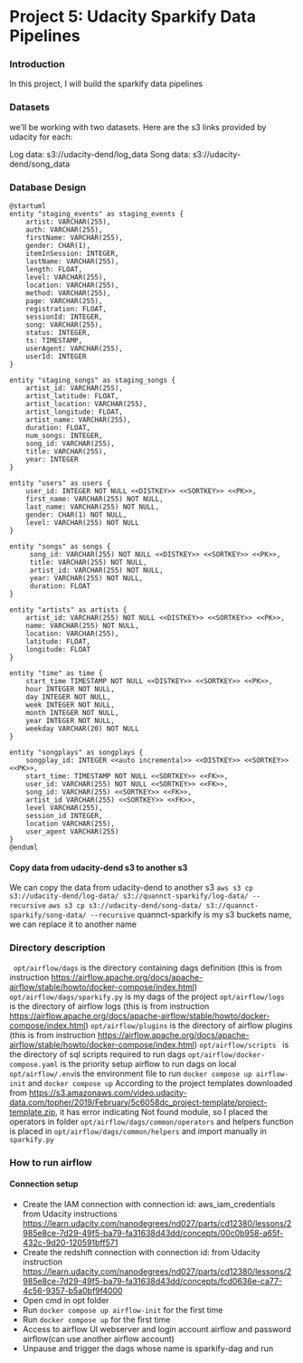 # Project 5: Udacity Sparkify Data Pipelines
### Introduction
In this project, I will build the sparkify data pipelines
### Datasets
we'll be working with two datasets. Here are the s3 links provided by udacity for each:

Log data: s3://udacity-dend/log_data
Song data: s3://udacity-dend/song_data
### Database Design
``` plantuml
@startuml
entity "staging_events" as staging_events {
    artist: VARCHAR(255),
    auth: VARCHAR(255),
    firstName: VARCHAR(255),
    gender: CHAR(1),
    itemInSession: INTEGER,
    lastName: VARCHAR(255),
    length: FLOAT,
    level: VARCHAR(255),
    location: VARCHAR(255),
    method: VARCHAR(255),
    page: VARCHAR(255),
    registration: FLOAT,
    sessionId: INTEGER,
    song: VARCHAR(255),
    status: INTEGER,
    ts: TIMESTAMP,
    userAgent: VARCHAR(255),
    userId: INTEGER
}

entity "staging_songs" as staging_songs {
    artist_id: VARCHAR(255),
    artist_latitude: FLOAT,
    artist_location: VARCHAR(255),
    artist_longitude: FLOAT,
    artist_name: VARCHAR(255),
    duration: FLOAT,
    num_songs: INTEGER,
    song_id: VARCHAR(255),
    title: VARCHAR(255),
    year: INTEGER
}

entity "users" as users {
    user_id: INTEGER NOT NULL <<DISTKEY>> <<SORTKEY>> <<PK>>, 
    first_name: VARCHAR(255) NOT NULL,
    last_name: VARCHAR(255) NOT NULL, 
    gender: CHAR(1) NOT NULL, 
    level: VARCHAR(255) NOT NULL
}

entity "songs" as songs {
     song_id: VARCHAR(255) NOT NULL <<DISTKEY>> <<SORTKEY>> <<PK>>,
     title: VARCHAR(255) NOT NULL,
     artist_id: VARCHAR(255) NOT NULL,
     year: VARCHAR(255) NOT NULL,
     duration: FLOAT
}

entity "artists" as artists {
    artist_id: VARCHAR(255) NOT NULL <<DISTKEY>> <<SORTKEY>> <<PK>>,
    name: VARCHAR(255) NOT NULL,
    location: VARCHAR(255),
    latitude: FLOAT,
    longitude: FLOAT
}

entity "time" as time {
    start_time TIMESTAMP NOT NULL <<DISTKEY>> <<SORTKEY>> <<PK>>, 
    hour INTEGER NOT NULL, 
    day INTEGER NOT NULL, 
    week INTEGER NOT NULL, 
    month INTEGER NOT NULL, 
    year INTEGER NOT NULL, 
    weekday VARCHAR(20) NOT NULL
}

entity "songplays" as songplays {
    songplay_id: INTEGER <<auto incremental>> <<DISTKEY>> <<SORTKEY>> <<PK>>,
    start_time: TIMESTAMP NOT NULL <<SORTKEY>> <<FK>>,
    user_id: VARCHAR(255) NOT NULL <<SORTKEY>> <<FK>>,
    song_id: VARCHAR(255) <<SORTKEY>> <<FK>>,
    artist_id VARCHAR(255) <<SORTKEY>> <<FK>>,
    level VARCHAR(255),
    session_id INTEGER,
    location VARCHAR(255),
    user_agent VARCHAR(255)
}
@enduml 
```
#### Copy data from udacity-dend s3 to another s3
We can copy the data from udacity-dend to another s3
``` aws s3 cp s3://udacity-dend/log-data/ s3://quannct-sparkify/log-data/ --recursive ```
``` aws s3 cp s3://udacity-dend/song-data/ s3://quannct-sparkify/song-data/ --recursive ```
quannct-sparkify is my s3 buckets name, we can replace it to another name

### Directory description
``` opt/airflow/dags``` is the directory containing dags definition (this is from instruction https://airflow.apache.org/docs/apache-airflow/stable/howto/docker-compose/index.html)
```opt/airflow/dags/sparkify.py``` is my dags of the project
```opt/airflow/logs ``` is the directory of airflow logs (this is from instruction https://airflow.apache.org/docs/apache-airflow/stable/howto/docker-compose/index.html)
```opt/airflow/plugins``` is the directory of airflow plugins (this is from instruction https://airflow.apache.org/docs/apache-airflow/stable/howto/docker-compose/index.html)
```opt/airflow/scripts ``` is the directory of sql scripts required to run dags
```opt/airflow/docker-compose.yaml``` is the priority setup airflow to run dags on local
```opt/airflow/.env```is the environment file to run ```docker compose up airflow-init``` and ```docker compose up```
According to the project templates downloaded from https://s3.amazonaws.com/video.udacity-data.com/topher/2019/February/5c6058dc_project-template/project-template.zip, it has error indicating Not found module, so I placed the operators in folder ```opt/airflow/dags/common/operators``` and helpers function is placed in ```opt/airflow/dags/common/helpers``` and import manually in ```sparkify.py```

### How to run airflow
#### Connection setup
- Create the IAM connection with connection id: aws_iam_credentials from Udacity instructions https://learn.udacity.com/nanodegrees/nd027/parts/cd12380/lessons/2985e8ce-7d29-49f5-ba79-fa31638d43dd/concepts/00c0b958-a65f-432c-9d20-120591bff571
- Create the redshift connection with connection id: from Udacity ínstruction https://learn.udacity.com/nanodegrees/nd027/parts/cd12380/lessons/2985e8ce-7d29-49f5-ba79-fa31638d43dd/concepts/fcd0636e-ca77-4c56-9357-b5a0bf9f4000
- Open cmd in opt folder
- Run ```docker compose up airflow-init``` for the first time
- Run ```docker compose up``` for the first time
- Access to airflow UI webserver and login account airflow and password airflow(can use another airflow account) 
- Unpause and trigger the dags whose name is sparkify-dag and run